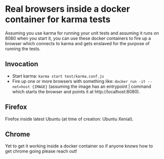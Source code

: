 # Real browsers inside a docker container for karma tests


Assuming you use karma for running your unit tests and assuming it runs on 8080 when you start it, you can use these docker containers to fire up a browser which connects to karma and gets enslaved for the purpose of running the tests.

## Invocation
- Start karma: `karma start test/karma.conf.js`
- Fire up one or more browsers with something like: `docker run -it --net=host {IMAGE}` (assuming the image has an entrypoint | command which starts the browser and points it at http://localhost:8080).

## Firefox
Firefox inside latest Ubuntu (at time of creation: Ubuntu Xenial). 

## Chrome
Yet to get it working inside a docker container so if anyone knows how to get chrome going please reach out!